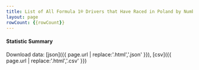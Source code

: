 ```yaml
---
title: List of All Formula 1® Drivers that Have Raced in Poland by Number of Times
layout: page
rowCount: {{rowCount}}
---
```




#### Statistic Summary



Download data: [json]({{ page.url | replace:'.html','.json' }}), [csv]({{ page.url | replace:'.html','.csv' }})
